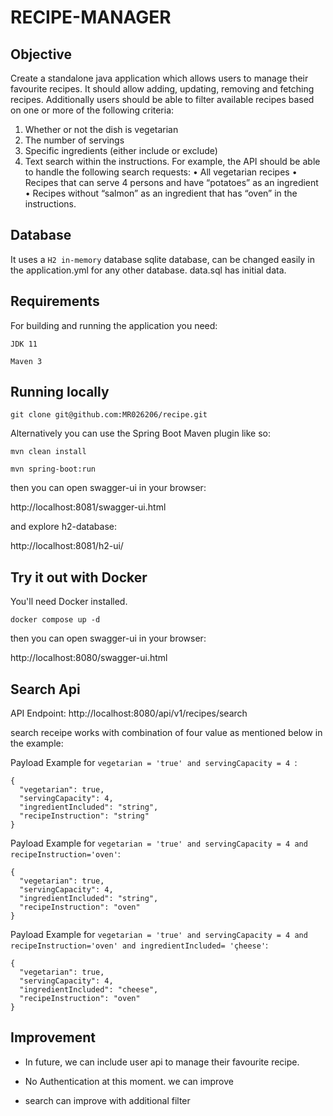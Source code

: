 # RECIPE-MANAGER

## Objective

Create a standalone java application which allows users to manage their favourite recipes. It should allow adding, updating, removing and fetching recipes. Additionally users should be able to filter available recipes based on one or more of the following criteria:
1. Whether or not the dish is vegetarian
2. The number of servings
3. Specific ingredients (either include or exclude)
4. Text search within the instructions.
For example, the API should be able to handle the following search requests:
• All vegetarian recipes
• Recipes that can serve 4 persons and have “potatoes” as an ingredient
• Recipes without “salmon” as an ingredient that has “oven” in the instructions.

## Database

It uses a `H2 in-memory` database sqlite database, can be changed easily in the application.yml for any other database.
data.sql has initial data.

## Requirements

For building and running the application you need:

`JDK 11`

`Maven 3`

## Running locally

`git clone git@github.com:MR026206/recipe.git`


Alternatively you can use the Spring Boot Maven plugin like so:

`mvn clean install`

`mvn spring-boot:run`

then you can open swagger-ui in your browser:

http://localhost:8081/swagger-ui.html

and explore h2-database:

http://localhost:8081/h2-ui/

## Try it out with Docker

You'll need Docker installed.

`docker compose up -d`

then you can open swagger-ui in your browser:

http://localhost:8080/swagger-ui.html

## Search Api

API Endpoint: http://localhost:8080/api/v1/recipes/search

search receipe works with combination of four value as mentioned below in the example:


Payload Example for `vegetarian = 'true' and servingCapacity = 4 `:

```
{
  "vegetarian": true,
  "servingCapacity": 4,
  "ingredientIncluded": "string",
  "recipeInstruction": "string"
}
```

Payload Example for `vegetarian = 'true' and servingCapacity = 4 and recipeInstruction='oven'`:

```
{
  "vegetarian": true,
  "servingCapacity": 4,
  "ingredientIncluded": "string",
  "recipeInstruction": "oven"
}
```

Payload Example for `vegetarian = 'true' and servingCapacity = 4 and recipeInstruction='oven' and ingredientIncluded= 'çheese'`:

```
{
  "vegetarian": true,
  "servingCapacity": 4,
  "ingredientIncluded": "cheese",
  "recipeInstruction": "oven"
}
```

## Improvement

- In future, we can include user api to manage their favourite recipe.

- No Authentication at this moment. we can improve

- search can improve with additional filter  

